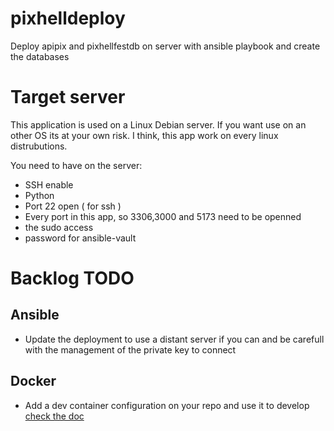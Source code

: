 # pixhelldeploy
Deploy apipix and pixhellfestdb on server with ansible playbook and create the databases

# Target server

This application is used on a Linux Debian server.
If you want use on an other OS its at your own risk.
I think, this app work on every linux distrubutions.

You need to have on the server:

- SSH enable
- Python 
- Port 22 open ( for ssh )
- Every port in this app, so 3306,3000 and 5173 need to be openned
- the sudo access
- password for ansible-vault

# Backlog TODO

## Ansible
- Update the deployment to use a distant server if you can and be carefull with the management of the private key to connect


## Docker
- Add a dev container configuration on your repo and use it to develop [check the doc](https://code.visualstudio.com/docs/devcontainers/containers)
